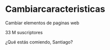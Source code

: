 # Cambiarcaracteristicas
Cambiar elementos de paginas web

<span class="yt-core-attributed-string yt-content-metadata-view-model-wiz__metadata-text yt-core-attributed-string--white-space-pre-wrap yt-core-attributed-string--link-inherit-color" dir="auto" role="text">33 M suscriptores</span>

<span class="x1lliihq x6ikm8r x10wlt62 x1n2onr6" style="-webkit-box-orient: vertical; -webkit-line-clamp: 2; display: -webkit-box;">¿Qué estás comiendo, Santiago?</span>
